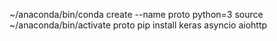 ~/anaconda/bin/conda create --name proto python=3
source ~/anaconda/bin/activate proto
pip install keras asyncio aiohttp
